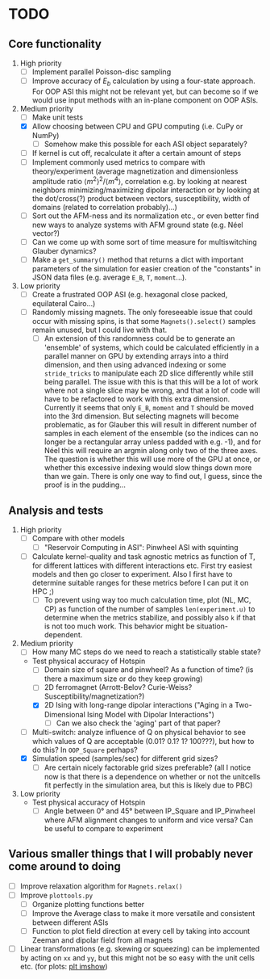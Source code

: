 # TODO

## Core functionality

1. High priority
    - [ ] Implement parallel Poisson-disc sampling
    - [ ] Improve accuracy of $E_b$ calculation by using a four-state approach. For OOP ASI this might not be relevant yet, but can become so if we would use input methods with an in-plane component on OOP ASIs.

2. Medium priority
    - [ ] Make unit tests
    - [x] Allow choosing between CPU and GPU computing (i.e. CuPy or NumPy)
        - [ ] Somehow make this possible for each ASI object separately?
    - [ ] If kernel is cut off, recalculate it after a certain amount of steps
    - [ ] Implement commonly used metrics to compare with theory/experiment (average magnetization and dimensionless amplitude ratio  $\langle m^2 \rangle^2/\langle m^4 \rangle$, correlation e.g. by looking at nearest neighbors minimizing/maximizing dipolar interaction or by looking at the dot/cross(?) product between vectors, susceptibility, width of domains (related to correlation probably)...)
    - [ ] Sort out the AFM-ness and its normalization etc., or even better find new ways to analyze systems with AFM ground state (e.g. Néel vector?)
    - [ ] Can we come up with some sort of time measure for multiswitching Glauber dynamics?
    - [ ] Make a `get_summary()` method that returns a dict with important parameters of the simulation for easier creation of the "constants" in JSON data files (e.g. average `E_B`, `T`, `moment`...).

3. Low priority
    - [ ] Create a frustrated OOP ASI (e.g. hexagonal close packed, equilateral Cairo...)
    - [ ] Randomly missing magnets. The only foreseeable issue that could occur with missing spins, is that some `Magnets().select()` samples remain unused, but I could live with that.
        - [ ] An extension of this randomness could be to generate an 'ensemble' of systems, which could be calculated efficiently in a parallel manner on GPU by extending arrays into a third dimension, and then using advanced indexing or some `stride_tricks` to manipulate each 2D slice differently while still being parallel. The issue with this is that this will be a lot of work where not a single slice may be wrong, and that a lot of code will have to be refactored to work with this extra dimension. Currently it seems that only `E_B`, `moment` and `T` should be moved into the 3rd dimension. But selecting magnets will become problematic, as for Glauber this will result in different number of samples in each element of the ensemble (so the indices can no longer be a rectangular array unless padded with e.g. -1), and for Néel this will require an argmin along only two of the three axes. The question is whether this will use more of the GPU at once, or whether this excessive indexing would slow things down more than we gain. There is only one way to find out, I guess, since the proof is in the pudding...

## Analysis and tests

1. High priority
    - [ ] Compare with other models
        - [ ] "Reservoir Computing in ASI": Pinwheel ASI with squinting
    - [ ] Calculate kernel-quality and task agnostic metrics as function of T, for different lattices with different interactions etc. First try easiest models and then go closer to experiment. Also I first have to determine suitable ranges for these metrics before I can put it on HPC ;)
        - [ ] To prevent using way too much calculation time, plot (NL, MC, CP) as function of the number of samples `len(experiment.u)` to determine when the metrics stabilize, and possibly also `k` if that is not too much work. This behavior might be situation-dependent.

2. Medium priority
    - [ ] How many MC steps do we need to reach a statistically stable state?
    - Test physical accuracy of Hotspin
        - [ ] Domain size of square and pinwheel? As a function of time? (is there a maximum size or do they keep growing)
        - [ ] 2D ferromagnet (Arrott-Belov? Curie-Weiss? Susceptibility/magnetization?)
        - [x] 2D Ising with long-range dipolar interactions ("Aging in a Two-Dimensional Ising Model with Dipolar Interactions")
            - [ ] Can we also check the 'aging' part of that paper?
    - [ ] Multi-switch: analyze influence of Q on physical behavior to see which values of Q are acceptable (0.01? 0.1? 1? 100???), but how to do this? In `OOP_Square` perhaps?
    - [x] Simulation speed (samples/sec) for different grid sizes?
        - [ ] Are certain nicely factorable grid sizes preferable? (all I notice now is that there is a dependence on whether or not the unitcells fit perfectly in the simulation area, but this is likely due to PBC)

3. Low priority
    - Test physical accuracy of Hotspin
        - [ ] Angle between 0° and 45° between IP_Square and IP_Pinwheel where AFM alignment changes to uniform and vice versa? Can be useful to compare to experiment

## Various smaller things that I will probably never come around to doing

- [ ] Improve relaxation algorithm for `Magnets.relax()`
- [ ] Improve `plottools.py`
  - [ ] Organize plotting functions better
  - [ ] Improve the Average class to make it more versatile and consistent between different ASIs
  - [ ] Function to plot field direction at every cell by taking into account Zeeman and dipolar field from all magnets
- [ ] Linear transformations (e.g. skewing or squeezing) can be implemented by acting on `xx` and `yy`, but this might not be so easy with the unit cells etc. (for plots: [plt imshow](https://matplotlib.org/stable/gallery/images_contours_and_fields/affine_image.html "Affine transform of an image for skewed geometries"))

